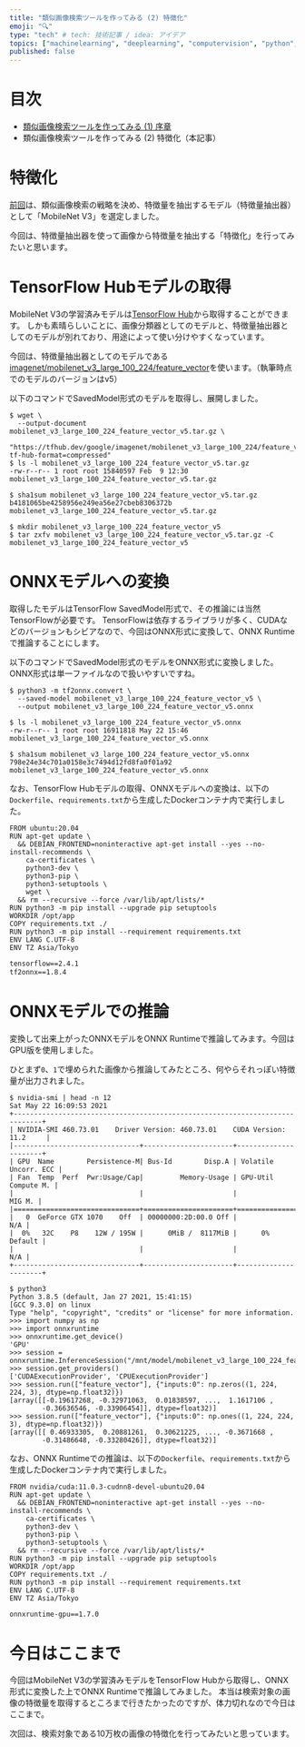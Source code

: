 ```yaml
---
title: "類似画像検索ツールを作ってみる (2) 特徴化"
emoji: "🔍"
type: "tech" # tech: 技術記事 / idea: アイデア
topics: ["machinelearning", "deeplearning", "computervision", "python", "検索"]
published: false
---
```


# 目次

* [類似画像検索ツールを作ってみる (1) 序章](202105-similar-search-1)
* 類似画像検索ツールを作ってみる (2) 特徴化（本記事）

# 特徴化

[前回](202105-similar-search-1)は、類似画像検索の戦略を決め、特徴量を抽出するモデル（特徴量抽出器）として「MobileNet V3」を選定しました。

今回は、特徴量抽出器を使って画像から特徴量を抽出する「特徴化」を行ってみたいと思います。

# TensorFlow Hubモデルの取得

MobileNet V3の学習済みモデルは[TensorFlow Hub](https://tfhub.dev/)から取得することができます。
しかも素晴らしいことに、画像分類器としてのモデルと、特徴量抽出器としてのモデルが別れており、用途によって使い分けやすくなっています。

今回は、特徴量抽出器としてのモデルである[imagenet/mobilenet_v3_large_100_224/feature_vector](https://tfhub.dev/google/imagenet/mobilenet_v3_large_100_224/feature_vector/5)を使います。（執筆時点でのモデルのバージョンはv5）

以下のコマンドでSavedModel形式のモデルを取得し、展開しました。

```
$ wget \
  --output-document mobilenet_v3_large_100_224_feature_vector_v5.tar.gz \
  "https://tfhub.dev/google/imagenet/mobilenet_v3_large_100_224/feature_vector/5?tf-hub-format=compressed"
$ ls -l mobilenet_v3_large_100_224_feature_vector_v5.tar.gz
-rw-r--r-- 1 root root 15840597 Feb  9 12:30 mobilenet_v3_large_100_224_feature_vector_v5.tar.gz

$ sha1sum mobilenet_v3_large_100_224_feature_vector_v5.tar.gz
b4181065be4258956e249ea56e27cbeb8306372b  mobilenet_v3_large_100_224_feature_vector_v5.tar.gz

$ mkdir mobilenet_v3_large_100_224_feature_vector_v5
$ tar zxfv mobilenet_v3_large_100_224_feature_vector_v5.tar.gz -C mobilenet_v3_large_100_224_feature_vector_v5
```

# ONNXモデルへの変換

取得したモデルはTensorFlow SavedModel形式で、その推論には当然TensorFlowが必要です。
TensorFlowは依存するライブラリが多く、CUDAなどのバージョンもシビアなので、今回はONNX形式に変換して、ONNX Runtimeで推論することにします。

以下のコマンドでSavedModel形式のモデルをONNX形式に変換しました。ONNX形式は単一ファイルなので扱いやすいですね。

```
$ python3 -m tf2onnx.convert \
  --saved-model mobilenet_v3_large_100_224_feature_vector_v5 \
  --output mobilenet_v3_large_100_224_feature_vector_v5.onnx

$ ls -l mobilenet_v3_large_100_224_feature_vector_v5.onnx
-rw-r--r-- 1 root root 16911818 May 22 15:46 mobilenet_v3_large_100_224_feature_vector_v5.onnx

$ sha1sum mobilenet_v3_large_100_224_feature_vector_v5.onnx
798e24e34c701a0158e3c7494d12fd8fa0f01a92  mobilenet_v3_large_100_224_feature_vector_v5.onnx
```

なお、TensorFlow Hubモデルの取得、ONNXモデルへの変換は、以下の`Dockerfile`、`requirements.txt`から生成したDockerコンテナ内で実行しました。

```Dockerfile:Dockerfile
FROM ubuntu:20.04
RUN apt-get update \
  && DEBIAN_FRONTEND=noninteractive apt-get install --yes --no-install-recommends \
    ca-certificates \
    python3-dev \
    python3-pip \
    python3-setuptools \
    wget \
  && rm --recursive --force /var/lib/apt/lists/*
RUN python3 -m pip install --upgrade pip setuptools
WORKDIR /opt/app
COPY requirements.txt ./
RUN python3 -m pip install --requirement requirements.txt
ENV LANG C.UTF-8
ENV TZ Asia/Tokyo
```

```:requirements.txt
tensorflow==2.4.1
tf2onnx==1.8.4
```

# ONNXモデルでの推論

変換して出来上がったONNXモデルをONNX Runtimeで推論してみます。今回はGPU版を使用しました。

ひとまず`0`、`1`で埋められた画像から推論してみたところ、何やらそれっぽい特徴量が出力されました。

```
$ nvidia-smi | head -n 12
Sat May 22 16:09:53 2021
+-----------------------------------------------------------------------------+
| NVIDIA-SMI 460.73.01    Driver Version: 460.73.01    CUDA Version: 11.2     |
|-------------------------------+----------------------+----------------------+
| GPU  Name        Persistence-M| Bus-Id        Disp.A | Volatile Uncorr. ECC |
| Fan  Temp  Perf  Pwr:Usage/Cap|         Memory-Usage | GPU-Util  Compute M. |
|                               |                      |               MIG M. |
|===============================+======================+======================|
|   0  GeForce GTX 1070    Off  | 00000000:2D:00.0 Off |                  N/A |
|  0%   32C    P8    12W / 195W |      0MiB /  8117MiB |      0%      Default |
|                               |                      |                  N/A |
+-------------------------------+----------------------+----------------------+

$ python3
Python 3.8.5 (default, Jan 27 2021, 15:41:15)
[GCC 9.3.0] on linux
Type "help", "copyright", "credits" or "license" for more information.
>>> import numpy as np
>>> import onnxruntime
>>> onnxruntime.get_device()
'GPU'
>>> session = onnxruntime.InferenceSession("/mnt/model/mobilenet_v3_large_100_224_feature_vector_v5.onnx")
>>> session.get_providers()
['CUDAExecutionProvider', 'CPUExecutionProvider']
>>> session.run(["feature_vector"], {"inputs:0": np.zeros((1, 224, 224, 3), dtype=np.float32)})
[array([[-0.19617268, -0.32971063,  0.01838597, ...,  1.1617106 ,
        -0.36636546, -0.33906454]], dtype=float32)]
>>> session.run(["feature_vector"], {"inputs:0": np.ones((1, 224, 224, 3), dtype=np.float32)})
[array([[ 0.46933305,  0.20881261,  0.30621225, ..., -0.3671668 ,
        -0.31486648, -0.33280426]], dtype=float32)]
```

なお、ONNX Runtimeでの推論は、以下の`Dockerfile`、`requirements.txt`から生成したDockerコンテナ内で実行しました。

```Dockerfile:Dockerfile
FROM nvidia/cuda:11.0.3-cudnn8-devel-ubuntu20.04
RUN apt-get update \
  && DEBIAN_FRONTEND=noninteractive apt-get install --yes --no-install-recommends \
    ca-certificates \
    python3-dev \
    python3-pip \
    python3-setuptools \
  && rm --recursive --force /var/lib/apt/lists/*
RUN python3 -m pip install --upgrade pip setuptools
WORKDIR /opt/app
COPY requirements.txt ./
RUN python3 -m pip install --requirement requirements.txt
ENV LANG C.UTF-8
ENV TZ Asia/Tokyo
```

```:requirements.txt
onnxruntime-gpu==1.7.0
```

# 今日はここまで

今回はMobileNet V3の学習済みモデルをTensorFlow Hubから取得し、ONNX形式に変換した上でONNX Runtimeで推論してみました。
本当は検索対象の画像の特徴量を取得するところまで行きたかったのですが、体力切れなので今日はここまで。

次回は、検索対象である10万枚の画像の特徴化を行ってみたいと思っています。
